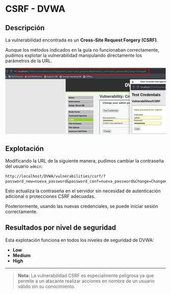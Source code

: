# CSRF - DVWA

## Descripción

La vulnerabilidad encontrada es un **Cross-Site Request Forgery (CSRF)**.

Aunque los métodos indicados en la guía no funcionaban correctamente, pudimos explotar la vulnerabilidad manipulando directamente los parámetros de la URL.

![CSRF - Explotación](assets/csrf_low.png)

## Explotación

Modificando la URL de la siguiente manera, pudimos cambiar la contraseña del usuario `admin`:

```url
http://localhost/DVWA/vulnerabilities/csrf/?password_new=nueva_password&password_conf=nueva_password&Change=Change#
```

Esto actualiza la contraseña en el servidor sin necesidad de autenticación adicional o protecciones CSRF adecuadas.

Posteriormente, usando las nuevas credenciales, se puede iniciar sesión correctamente.

## Resultados por nivel de seguridad

Esta explotación funciona en todos los niveles de seguridad de DVWA:

- **Low**
- **Medium**
- **High**

---

> **Nota:** La vulnerabilidad CSRF es especialmente peligrosa ya que permite a un atacante realizar acciones en nombre de un usuario válido sin su conocimiento.

